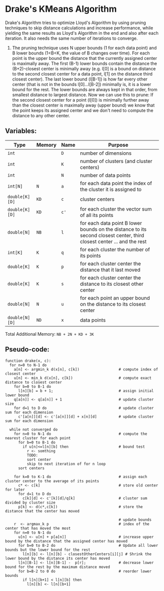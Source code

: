 # Drake's KMeans Algorithm

Drake's Algorithm tries to optimize Lloyd's Algorithm by using pruning techniques to skip distance calculations and increase performance, while yielding the same results as Lloyd's Algorithm in the end and also after each iteration. It also needs the same number of iterations to converge.

1. The pruning technique uses N upper bounds (1 for each data point) and B lower bounds (1<B<K, the value of B changes over time). For each point is the upper bound the distance that the currently assigned center is maximally away. The first (B-1) lower bounds contain the distance the (B+2)-closest center is minimally away (e.g. l[0] is a bound on distance to the second closest center for a data point, l[1] on the distance third closest center). The last lower bound (l[B-1]) is how far every other center (that is not in the bounds l[0]...l[B-2]) minimally is, it is a lower bound for the rest. The lower bounds are always kept in that order, from smallest distance to largest distance. Now we can use this to prune:
   If the second closest center for a point (l[0]) is minimally further away than the closest center is maximally away (upper bound) we know that the point keeps its assigned center and we don't need to compute the distance to any other center.

## Variables:

| Type           | Memory | Name | Purpose                                                                                                                |
| -------------- | ------ | ---- | ---------------------------------------------------------------------------------------------------------------------- |
| `int`          |        | `D`  | number of dimensions                                                                                                   |
| `int`          |        | `K`  | number of clusters (and cluster centers)                                                                               |
| `int`          |        | `N`  | number of data points                                                                                                  |
| `int[N]`       | `N`    | `a`  | for each data point the index of the cluster it is assigned to                                                         |
| `double[K][D]` | `KD`   | `c`  | cluster centers                                                                                                        |
| `double[K][D]` | `KD`   | `c'` | for each cluster the vector sum of all its points                                                                      |
| `double[N]`    | `NB`   | `l`  | for each data point B lower bounds on the distance to its second closest center, third closest center ... and the rest |
| `int[K]`       | `K`    | `q`  | for each cluster the number of its points                                                                              |
| `double[K]`    | `K`    | `p`  | for each cluster center the distance that it last moved                                                                |
| `double[K]`    | `K`    | `s`  | for each cluster center the distance to its closest other center                                                       |
| `double[N]`    | `N`    | `u`  | for each point an upper bound on the distance to its closest center                                                    |
| `double[N][D]` | `ND`   | `x`  | data points                                                                                                            |

Total Additional Memory: `NB + 2N + KD + 3K`

## Pseudo-code:

```
function drake(x, c):
  for n=0 to N-1 do
    a[n] <- argmin_k d(x[n], c[k])                  # compute index of closest center
    u[n] <- min_k d(x[n], c[k])                     # compute exact distance to closest center
    for b=0 to B-1 do
      l[n][b] = b + 1;                              # assign initial lower bound
    q[a[n]] <- q[a[n]] + 1                          # update cluster size
    for d=1 to D do                                 # update cluster sum for each dimension
      c'[a[n]][d] <- c'[a[n]][d] + x[n][d]          # update cluster sum for each dimension

  while not converged do
    for n=0 to N-1 do                               # compute the nearest cluster for each point
      for b=0 to B-1 do
        if u[n]<=l[n][b] then                       # bound test
          r <- somthing
          TODO:
          sort center
          skip to next iteration of for n loop
      sort centers

    for k=0 to K-1 do                               # assign each cluster center to the average of its points
      c* <- c[k]                                    # store old center for later
      for d=1 to D do
        c[k][d] <- c'[k][d]/q[k]                    # cluster sum divided by cluster size
      p[k] <- d(c*,c[k])                            # store the distance that the center has moved

                                                    # update bounds
    r  <- argmax_k p                                # index of the center that has moved the most
    for n=0 to N-1 do
      u[n] <- u[n] + p[a[n]]                        # increase upper bound by the distance that the assigned center has moved
      for b=0 to B-2 do                             # Update all lower bounds but the lower bound for the rest
        l[n][b] <- l[n][b] - closestOtherCenters[i][j] # Shrink the lower bound by the distance its center has moved
      l[n][B-1] <- l[n][B-1] -  p[r];               # decrease lower bound for the rest by the maximum distance moved
      for b=B-2 to 0 do                             # reorder lower bounds
        if l[n][b+1] < l[n][b] then
          l[n][b] <- l[n][b+1]
```
